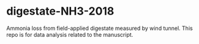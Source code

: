 # digestate-NH3-2018
Ammonia loss from field-applied digestate measured by wind tunnel.
This repo is for data analysis related to the manuscript.
